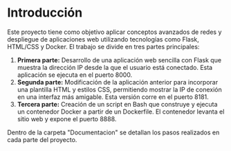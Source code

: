 # Introducción

Este proyecto tiene como objetivo aplicar conceptos avanzados de redes y despliegue de aplicaciones web utilizando tecnologías como Flask, HTML/CSS y Docker. El trabajo se divide en tres partes principales:

1. **Primera parte:** Desarrollo de una aplicación web sencilla con Flask que muestra la dirección IP desde la que el usuario está conectado. Esta aplicación se ejecuta en el puerto 8000.
2. **Segunda parte:** Modificación de la aplicación anterior para incorporar una plantilla HTML y estilos CSS, permitiendo mostrar la IP de conexión en una interfaz más amigable. Esta versión corre en el puerto 8181.
3. **Tercera parte:** Creación de un script en Bash que construye y ejecuta un contenedor Docker a partir de un Dockerfile. El contenedor levanta el sitio web y expone el puerto 8888.

Dentro de la carpeta "Documentacion" se detallan los pasos realizados en cada parte del proyecto.